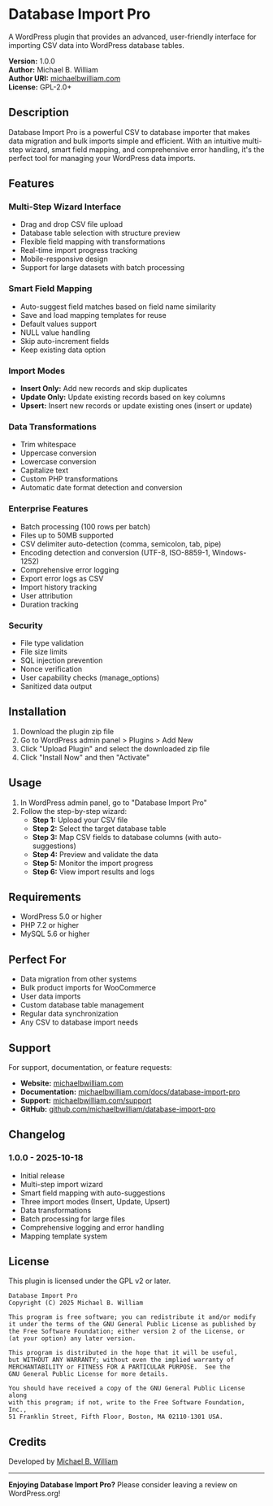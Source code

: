 # Database Import Pro

A WordPress plugin that provides an advanced, user-friendly interface for importing CSV data into WordPress database tables.

**Version:** 1.0.0  
**Author:** Michael B. William  
**Author URI:** [michaelbwilliam.com](https://michaelbwilliam.com)  
**License:** GPL-2.0+

## Description

Database Import Pro is a powerful CSV to database importer that makes data migration and bulk imports simple and efficient. With an intuitive multi-step wizard, smart field mapping, and comprehensive error handling, it's the perfect tool for managing your WordPress data imports.

## Features

### Multi-Step Wizard Interface
- Drag and drop CSV file upload
- Database table selection with structure preview
- Flexible field mapping with transformations
- Real-time import progress tracking
- Mobile-responsive design
- Support for large datasets with batch processing

### Smart Field Mapping
- Auto-suggest field matches based on field name similarity
- Save and load mapping templates for reuse
- Default values support
- NULL value handling
- Skip auto-increment fields
- Keep existing data option

### Import Modes
- **Insert Only:** Add new records and skip duplicates
- **Update Only:** Update existing records based on key columns
- **Upsert:** Insert new records or update existing ones (insert or update)

### Data Transformations
- Trim whitespace
- Uppercase conversion
- Lowercase conversion
- Capitalize text
- Custom PHP transformations
- Automatic date format detection and conversion

### Enterprise Features
- Batch processing (100 rows per batch)
- Files up to 50MB supported
- CSV delimiter auto-detection (comma, semicolon, tab, pipe)
- Encoding detection and conversion (UTF-8, ISO-8859-1, Windows-1252)
- Comprehensive error logging
- Export error logs as CSV
- Import history tracking
- User attribution
- Duration tracking

### Security
- File type validation
- File size limits
- SQL injection prevention
- Nonce verification
- User capability checks (manage_options)
- Sanitized data output

## Installation

1. Download the plugin zip file
2. Go to WordPress admin panel > Plugins > Add New
3. Click "Upload Plugin" and select the downloaded zip file
4. Click "Install Now" and then "Activate"

## Usage

1. In WordPress admin panel, go to "Database Import Pro"
2. Follow the step-by-step wizard:
   - **Step 1:** Upload your CSV file
   - **Step 2:** Select the target database table
   - **Step 3:** Map CSV fields to database columns (with auto-suggestions)
   - **Step 4:** Preview and validate the data
   - **Step 5:** Monitor the import progress
   - **Step 6:** View import results and logs

## Requirements

- WordPress 5.0 or higher
- PHP 7.2 or higher
- MySQL 5.6 or higher

## Perfect For

- Data migration from other systems
- Bulk product imports for WooCommerce
- User data imports
- Custom database table management
- Regular data synchronization
- Any CSV to database import needs

## Support

For support, documentation, or feature requests:

- **Website:** [michaelbwilliam.com](https://michaelbwilliam.com)
- **Documentation:** [michaelbwilliam.com/docs/database-import-pro](https://michaelbwilliam.com/docs/database-import-pro)
- **Support:** [michaelbwilliam.com/support](https://michaelbwilliam.com/support)
- **GitHub:** [github.com/michaelbwilliam/database-import-pro](https://github.com/michaelbwilliam/database-import-pro)

## Changelog

### 1.0.0 - 2025-10-18
* Initial release
* Multi-step import wizard
* Smart field mapping with auto-suggestions
* Three import modes (Insert, Update, Upsert)
* Data transformations
* Batch processing for large files
* Comprehensive logging and error handling
* Mapping template system

## License

This plugin is licensed under the GPL v2 or later.

```
Database Import Pro
Copyright (C) 2025 Michael B. William

This program is free software; you can redistribute it and/or modify
it under the terms of the GNU General Public License as published by
the Free Software Foundation; either version 2 of the License, or
(at your option) any later version.

This program is distributed in the hope that it will be useful,
but WITHOUT ANY WARRANTY; without even the implied warranty of
MERCHANTABILITY or FITNESS FOR A PARTICULAR PURPOSE.  See the
GNU General Public License for more details.

You should have received a copy of the GNU General Public License along
with this program; if not, write to the Free Software Foundation, Inc.,
51 Franklin Street, Fifth Floor, Boston, MA 02110-1301 USA.
```

## Credits

Developed by [Michael B. William](https://michaelbwilliam.com)

---

**Enjoying Database Import Pro?** Please consider leaving a review on WordPress.org!
 